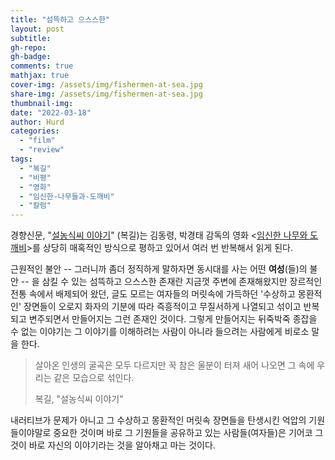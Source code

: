 ```yaml
---
title: "섬뜩하고 으스스한"
layout: post
subtitle: 
gh-repo:
gh-badge:
comments: true
mathjax: true
cover-img: /assets/img/fishermen-at-sea.jpg
share-img: /assets/img/fishermen-at-sea.jpg
thumbnail-img: 
date: "2022-03-18"
author: Hurd
categories: 
  - "film"
  - "review"
tags: 
  - "복길"
  - "비평"
  - "영화"
  - "임신한-나무들과-도깨비"
  - "칼럼"
---
```


경향신문, "[설농식씨 이야기](https://www.khan.co.kr/opinion/column/article/202203170300105)" (복길)는 김동령, 박경태 감독의 영화 <[임신한 나무와 도깨비](https://play.google.com/store/movies/details/%EC%9E%84%EC%8B%A0%ED%95%9C_%EB%82%98%EB%AC%B4%EC%99%80_%EB%8F%84%EA%B9%A8%EB%B9%84?id=0rVgX98on1k.P)\>를 상당히 매혹적인 방식으로 평하고 있어서 여러 번 반복해서 읽게 된다.

근원적인 불안 -- 그러니까 좀더 정직하게 말하자면 동시대를 사는 어떤 **여성**(들)의 불안 -- 을 삼킬 수 있는 섬뜩하고 으스스한 존재란 지금껏 주변에 존재해왔지만 장르적인 전통 속에서 배제되어 왔던, 글도 모르는 여자들의 머릿속에 가득하던 '수상하고 몽환적인' 장면들이 오로지 화자의 기분에 따라 즉흥적이고 무질서하게 나열되고 섞이고 반복되고 변주되면서 만들어지는 그런 존재인 것이다. 그렇게 만들어지는 뒤죽박죽 종잡을 수 없는 이야기는 그 이야기를 이해하려는 사람이 아니라 들으려는 사람에게 비로소 말을 한다.

> 살아온 인생의 굴곡은 모두 다르지만 꾹 참은 울분이 터져 새어 나오면 그 속에 우리는 같은 모습으로 섞인다.
> 
> 복길, "설농식씨 이야기"

내러티브가 문제가 아니고 그 수상하고 몽환적인 머릿속 장면들을 탄생시킨 억압의 기원들이야말로 중요한 것이며 바로 그 기원들을 공유하고 있는 사람들(여자들)은 기어코 그것이 바로 자신의 이야기라는 것을 알아채고 마는 것이다.
